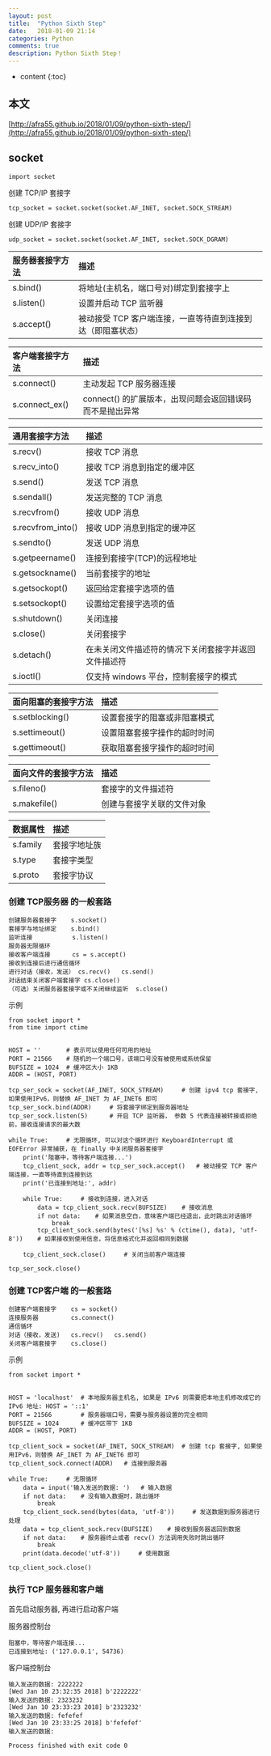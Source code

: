 ```yaml
---
layout: post
title:  "Python Sixth Step"
date:   2018-01-09 21:14
categories: Python
comments: true
description: Python Sixth Step！
---
```


* content
{:toc}

## 本文

[http://afra55.github.io/2018/01/09/python-sixth-step/](http://afra55.github.io/2018/01/09/python-sixth-step/)

## socket

    import socket

创建 TCP/IP 套接字

    tcp_socket = socket.socket(socket.AF_INET, socket.SOCK_STREAM)

创建 UDP/IP 套接字

    udp_socket = socket.socket(socket.AF_INET, socket.SOCK_DGRAM)

| 服务器套接字方法 | 描述 |
| :--------- | :--------- |
| s.bind() | 将地址(主机名，端口号对)绑定到套接字上 |
| s.listen() | 设置并启动 TCP 监听器 |
| s.accept() | 被动接受 TCP 客户端连接，一直等待直到连接到达（即阻塞状态） |

| 客户端套接字方法 | 描述 |
| :--------- | :--------- |
| s.connect() | 主动发起 TCP 服务器连接 |
| s.connect_ex() | connect() 的扩展版本，出现问题会返回错误码而不是抛出异常 |


| 通用套接字方法 | 描述 |
| :--------- | :--------- |
| s.recv() | 接收 TCP 消息 |
| s.recv_into() | 接收 TCP 消息到指定的缓冲区 |
| s.send() | 发送 TCP 消息 |
| s.sendall() | 发送完整的 TCP 消息 |
| s.recvfrom() | 接收 UDP 消息 |
| s.recvfrom_into() | 接收 UDP 消息到指定的缓冲区 |
| s.sendto() | 发送 UDP 消息 |
| s.getpeername() | 连接到套接字(TCP)的远程地址 |
| s.getsockname() | 当前套接字的地址 |
| s.getsockopt() | 返回给定套接字选项的值 |
| s.setsockopt() | 设置给定套接字选项的值 |
| s.shutdown() | 关闭连接 |
| s.close() | 关闭套接字 |
| s.detach() | 在未关闭文件描述符的情况下关闭套接字并返回文件描述符 |
| s.ioctl() | 仅支持 windows 平台，控制套接字的模式 |

| 面向阻塞的套接字方法 | 描述 |
| :--------- | :--------- |
| s.setblocking() | 设置套接字的阻塞或非阻塞模式 |
| s.settimeout() | 设置阻塞套接字操作的超时时间 |
| s.gettimeout() | 获取阻塞套接字操作的超时时间 |

| 面向文件的套接字方法 | 描述 |
| :--------- | :--------- |
| s.fileno() | 套接字的文件描述符 |
| s.makefile() | 创建与套接字关联的文件对象 |

| 数据属性 | 描述 |
| :--------- | :--------- |
| s.family | 套接字地址族 |
| s.type | 套接字类型 |
| s.proto | 套接字协议 |

### 创建 TCP服务器 的一般套路

    创建服务器套接字    s.socket()
    套接字与地址绑定    s.bind()
    监听连接           s.listen()
    服务器无限循环
    接收客户端连接      cs = s.accept()
    接收到连接后进行通信循环
    进行对话（接收，发送） cs.recv()   cs.send()
    对话结束关闭客户端套接字 cs.close()
    （可选）关闭服务器套接字或不关闭继续监听  s.close()

示例

    from socket import *
    from time import ctime


    HOST = ''       # 表示可以使用任何可用的地址
    PORT = 21566    # 随机的一个端口号，该端口号没有被使用或系统保留
    BUFSIZE = 1024  # 缓冲区大小 1KB
    ADDR = (HOST, PORT)

    tcp_ser_sock = socket(AF_INET, SOCK_STREAM)     # 创建 ipv4 tcp 套接字, 如果使用IPv6，则替换 AF_INET 为 AF_INET6 即可
    tcp_ser_sock.bind(ADDR)     # 将套接字绑定到服务器地址
    tcp_ser_sock.listen(5)      # 开启 TCP 监听器， 参数 5 代表连接被转接或拒绝前，接收连接请求的最大数

    while True:     # 无限循环, 可以对这个循环进行 KeyboardInterrupt 或 EOFError 异常捕获，在 finally 中关闭服务器套接字
        print('阻塞中，等待客户端连接...')
        tcp_client_sock, addr = tcp_ser_sock.accept()   # 被动接受 TCP 客户端连接，一直等待直到连接到达
        print('已连接到地址:', addr)

        while True:     # 接收到连接，进入对话
            data = tcp_client_sock.recv(BUFSIZE)    # 接收消息
            if not data:    # 如果消息空白，意味客户端已经退出，此时跳出对话循环
                break
            tcp_client_sock.send(bytes('[%s] %s' % (ctime(), data), 'utf-8'))    # 如果接收到使用信息，将信息格式化并返回相同到数据

        tcp_client_sock.close()     # 关闭当前客户端连接

    tcp_ser_sock.close()

### 创建 TCP客户端 的一般套路

    创建客户端套接字    cs = socket()
    连接服务器         cs.connect()
    通信循环
    对话（接收，发送)   cs.recv()   cs.send()
    关闭客户端套接字    cs.close()

示例

    from socket import *


    HOST = 'localhost'  # 本地服务器主机名, 如果是 IPv6 则需要把本地主机修改成它的 IPv6 地址: HOST = '::1'
    PORT = 21566        # 服务器端口号，需要与服务器设置的完全相同
    BUFSIZE = 1024      # 缓冲区带下 1KB
    ADDR = (HOST, PORT)

    tcp_client_sock = socket(AF_INET, SOCK_STREAM)  # 创建 tcp 套接字, 如果使用IPv6，则替换 AF_INET 为 AF_INET6 即可
    tcp_client_sock.connect(ADDR)   # 连接到服务器

    while True:     # 无限循环
        data = input('输入发送的数据: ')   # 输入数据
        if not data:    # 没有输入数据时，跳出循环
            break
        tcp_client_sock.send(bytes(data, 'utf-8'))     # 发送数据到服务器进行处理
        data = tcp_client_sock.recv(BUFSIZE)    # 接收到服务器返回到数据
        if not data:    # 服务器终止或者 recv() 方法调用失败时跳出循环
            break
        print(data.decode('utf-8'))     # 使用数据

    tcp_client_sock.close()

### 执行 TCP 服务器和客户端

首先启动服务器, 再进行启动客户端

服务器控制台

    阻塞中，等待客户端连接...
    已连接到地址: ('127.0.0.1', 54736)

客户端控制台

    输入发送的数据: 2222222
    [Wed Jan 10 23:32:35 2018] b'2222222'
    输入发送的数据: 2323232
    [Wed Jan 10 23:33:23 2018] b'2323232'
    输入发送的数据: fefefef
    [Wed Jan 10 23:33:25 2018] b'fefefef'
    输入发送的数据: 

    Process finished with exit code 0












